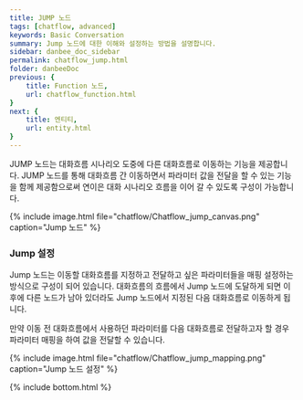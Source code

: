 ```yaml
---
title: JUMP 노드 
tags: [chatflow, advanced]
keywords: Basic Conversation
summary: Jump 노드에 대한 이해와 설정하는 방법을 설명합니다.
sidebar: danbee_doc_sidebar
permalink: chatflow_jump.html
folder: danbeeDoc
previous: {
    title: Function 노드,
    url: chatflow_function.html
}
next: {
    title: 엔티티,
    url: entity.html
}
---
```


JUMP 노드는 대화흐름 시나리오 도중에 다른 대화흐름로 이동하는 기능을 제공합니다. 
JUMP 노드를 통해 대화흐름 간 이동하면서 파라미터 값을 전달을 할 수 있는 기능을 함께 제공함으로써 연이은 대화 시나리오 흐름을 이어 갈 수 있도록 구성이 가능합니다. 

{% include image.html file="chatflow/Chatflow_jump_canvas.png"  caption="Jump 노드" %}

### Jump 설정

Jump 노드는 이동할 대화흐름를 지정하고 전달하고 싶은 파라미터들을 매핑 설정하는 방식으로 구성이 되어 있습니다. 
대화흐름의 흐름에서 Jump 노드에 도달하게 되면 이후에 다른 노드가 남아 있더라도 Jump 노드에서 지정된 다음 대화흐름로 이동하게 됩니다. 

만약 이동 전 대화흐름에서 사용하던 파라미터를 다음 대화흐름로 전달하고자 할 경우 파라미터 매핑을 하여 값을 전달할 수 있습니다. 

{% include image.html file="chatflow/Chatflow_jump_mapping.png"  caption="Jump 노드 설정" %}

<!-- 

### 샘플 시나리오 (처음 뵙겠어요)

샘플 시나리오는 사용자가 챗봇에게 "처음 뵙겠어요" 인사했을때 챗봇이 이름을 물어보고 인사하는 내용으로 구성되어 있습니다. 

이름을 물어보는 대화흐름와 '이름' 정보를 받아 인사를 건내는 대화흐름로 각각 구성이 되어 있고 이 사이에서 Jump 노드가 

대화의 흐름을 자연스럽게 이어줄 것입니다. 


#### 시작 Chatflow

시작 대화흐름에서는 Slot 노드로 이름을 정보(name)를 물어보고 Jump 노드를 활용하여 다음 대화흐름로 Jump 합니다. 

{% include image.html file="chatflow/Chatflow_jump_canvas1.png"  caption="시작 Chatflow" %}


#### [이름 문의] Slot 노드 설정

이름을 물어보는 질문과 답변을 받아 저장할 파라미터 'name'을 설정합니다. 

{% include image.html file="chatflow/Chatflow_jump_slot.png"  caption="Jump 노드 설정" %}

#### [점프:인사] Jump 노드 설정

Jump 노드에서 이동할 대화흐름 '제 이름은 아무개 입니다"를 선택하고 점프할 때 함께 전달할 파라미터 'name'을 매핑 설정합니다.

{% include image.html file="chatflow/Chatflow_jump_mapping2.png"  caption="Jump 노드 설정" %}


#### 이동할 Chatflow

{% include image.html file="chatflow/Chatflow_jump_canvas2.png"  caption="이동할 Chatflow" %}


#### [Listen Node] Listen 노드 설정

'시작 Chatflow'에서 전달할 파라미터를 받을 파라미터 역시 동일한 이름 'name'으로 설정합니다.

{% include note.html content="대화흐름간에 전달해 주고 받을 파라미터 명칭들은 동일할 필요는 없습니다." %}

{% include image.html file="chatflow/Chatflow_jump_speak.png"  caption="Listen 노드 설정" %}

#### [반갑습니다.] Speak 노드 설정

'시작 Chatflow'에서 전달받은 파라미터를 활용하여 답변을 다음과 같이 설정합니다. 

{% include image.html file="chatflow/Chatflow_jump_speak.png"  caption="Speak 노드 설정" %}


#### 테스트

아래와 같이 Jump 노드를 활용하여 대화흐름간 이동하면서 파라미터를 전달하는 간단한 인사 시나리오 테스트 확인이 가능합니다.

{% include image.html file="chatflow/Chatflow_jump_test.png"  caption="테스트 화면" %} -->


{% include bottom.html %}
